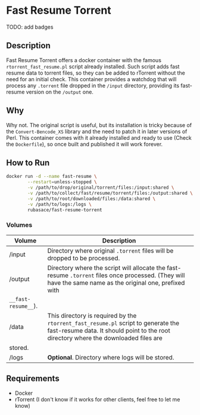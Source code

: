 # Fast Resume Torrent

TODO: add badges

## Description
Fast Resume Torrent offers a docker container with the famous `rtorrent_fast_resume.pl` script already installed. Such script adds fast resume data to torrent files, so they can 
be added to rTorrent without the need for an initial check. This container provides a watchdog that will process any `.torrent` file dropped in the `/input` directory, providing 
its fast-resume version on the `/output` one.

## Why
Why not. The original script is useful, but its installation is tricky because of the `Convert-Bencode_XS` library and the need to patch it in later versions of Perl.
This container comes with it already installed and ready to use (Check the `Dockerfile`), so once built and published it will work forever. 

## How to Run
```bash
docker run -d --name fast-resume \
        --restart=unless-stopped \
        -v /path/to/drop/original/torrent/files:/input:shared \
        -v /path/to/collect/fast/resume/torrent/files:/output:shared \
        -v /path/to/root/downloaded/files:/data:shared \
        -v /path/to/logs:/logs \
        rubasace/fast-resume-torrent
```
### Volumes

| Volume | Description | 
| ---- | ----------- | 
| /input | Directory where original `.torrent` files will be dropped to be processed. | 
| /output | Directory where the script will allocate the fast-resume `.torrent` files once processed. (They will have the same name as the original one, prefixed with 
`__fast-resume__`). | 
| /data | This directory is required by the `rtorrent_fast_resume.pl` script to generate the fast-resume data. It should point to the root directory where the downloaded files are 
stored.| 
| /logs | **Optional**. Directory where logs will be stored. | 


## Requirements
* Docker
* rTorrent (I don't know if it works for other clients, feel free to let me know)


